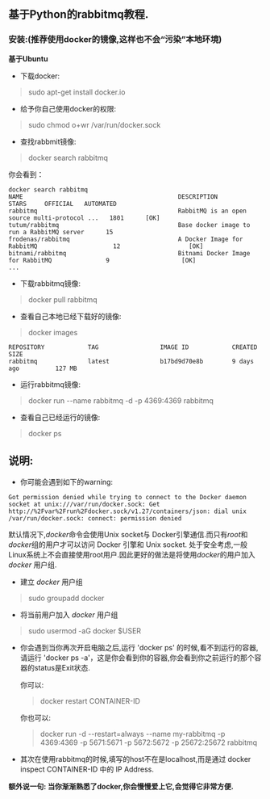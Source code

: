 ## 基于Python的rabbitmq教程.

### 安装:(推荐使用docker的镜像,这样也不会“污染”本地环境)

**基于Ubuntu**

- 下载docker:
> sudo apt-get install docker.io
- 给予你自己使用docker的权限:
> sudo chmod o+wr /var/run/docker.sock
- 查找rabbmit镜像:
> docker search rabbitmq

你会看到：
```
docker search rabbitmq
NAME                                           DESCRIPTION                                     STARS     OFFICIAL   AUTOMATED
rabbitmq                                       RabbitMQ is an open source multi-protocol ...   1801      [OK]       
tutum/rabbitmq                                 Base docker image to run a RabbitMQ server      15                   
frodenas/rabbitmq                              A Docker Image for RabbitMQ                     12                   [OK]
bitnami/rabbitmq                               Bitnami Docker Image for RabbitMQ               9                    [OK]
...
```
- 下载rabbitmq镜像:
> docker pull rabbitmq
- 查看自己本地已经下载好的镜像:
> docker images
```
REPOSITORY            TAG                 IMAGE ID            CREATED             SIZE
rabbitmq              latest              b17bd9d70e8b        9 days ago          127 MB
```
- 运行rabbitmq镜像:
> docker run --name rabbitmq -d -p 4369:4369 rabbitmq
- 查看自己已经运行的镜像:
> docker ps

## 说明:

- 你可能会遇到如下的warning:
```
Got permission denied while trying to connect to the Docker daemon socket at unix:///var/run/docker.sock: Get http://%2Fvar%2Frun%2Fdocker.sock/v1.27/containers/json: dial unix /var/run/docker.sock: connect: permission denied
```

默认情况下,*docker*命令会使用Unix socket与 Docker引擎通信.而只有*root*和*docker*组的用户才可以访问 Docker 引擎和 Unix socket.
处于安全考虑,一般Linux系统上不会直接使用root用户.因此更好的做法是将使用*docker*的用户加入 *docker* 用户组.

- 建立 *docker* 用户组

> sudo groupadd docker

- 将当前用户加入 *docker* 用户组

> sudo usermod -aG docker $USER

- 你会遇到当你再次开启电脑之后,运行 'docker ps' 的时候,看不到运行的容器, 请运行 'docker ps -a'，这是你会看到你的容器,你会看到你之前运行的那个容器的status是Exit状态.
  
  你可以:

  > docker restart CONTAINER-ID

  你也可以:

  > docker run -d --restart=always --name my-rabbitmq -p 4369:4369 -p 5671:5671 -p 5672:5672 -p 25672:25672 rabbitmq

- 其次在使用rabbitmq的时候,填写的host不在是localhost,而是通过 docker inspect CONTAINER-ID 中的 IP Address.

**额外说一句: 当你渐渐熟悉了docker,你会慢慢爱上它,会觉得它非常方便.**
